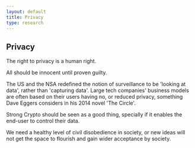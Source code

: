 ```yaml
---
layout: default
title: Privacy
type: research
---
```


## Privacy

The right to privacy is a human right.

All should be innocent until proven guilty.

The US and the NSA redefined the notion of surveillance to be 'looking at data', rather than 'capturing data'.
Large tech companies' business models are often based on their users having no, or reduced privacy, something Dave Eggers considers in his 2014 novel 'The Circle'.

Strong Crypto should be seen as a good thing, specially if it enables the end-user to control their data.

We need a healthy level of civil disobedience in society, or new ideas will not get the space to flourish and gain wider acceptance by society. 
